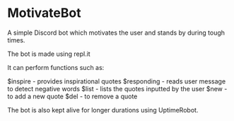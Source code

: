 # MotivateBot
A simple Discord bot which motivates the user and stands by during tough times.

The bot is made using repl.it

It can perform functions such as:

$inspire - provides inspirational quotes 
$responding - reads user message to detect negative words
$list - lists the quotes inputted by the user 
$new - to add a new quote 
$del - to remove a quote

The bot is also kept alive for longer durations using UptimeRobot.

